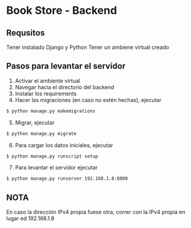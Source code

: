 # Book Store - Backend

## Requsitos
Tener instalado Django y Python
Tener un ambiene virtual creado

## Pasos para levantar el servidor
1. Activar el ambiente virtual
2. Navegar hacia el directorio del backend
3. Instalar los requirements
4. Hacer las migraciones (en caso no estén hechas), ejecutar 
```bash
$ python manage.py makemigrations
```
5. Migrar, ejecutar
```bash
$ python manage.py migrate
```
6. Para cargar los datos iniciales, ejecutar
```bash
$ python manage.py runscript setup
```
7. Para levantar el servidor ejecutar
```bash
$ python manage.py runserver 192.168.1.8:8000
```

## NOTA 
En caso la dirección IPv4 propia fuese otra, correr con la IPv4 propia en lugar ed 192.168.1.8
